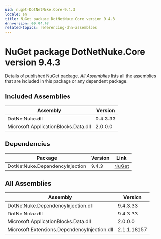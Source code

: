 ```yaml
---
uid: nuget-DotNetNuke.Core-9.4.3
locale: en
title: NuGet package DotNetNuke.Core version 9.4.3
dnnversion: 09.04.03
related-topics: referencing-dnn-assemblies
---
```


# NuGet package DotNetNuke.Core version 9.4.3
Details of published NuGet package.
*All Assemblies* lists all the assemblies that are included in this package or any dependent package.

## Included Assemblies

|Assembly|Version|
|---|---|
|DotNetNuke.dll|9.4.3.33|
|Microsoft.ApplicationBlocks.Data.dll|2.0.0.0|

## Dependencies

|Package|Version|Link|
|---|---|---|
|DotNetNuke.DependencyInjection|9.4.3|[NuGet](https://www.nuget.org/packages/DotNetNuke.DependencyInjection/9.4.3)|

## All Assemblies

|Assembly|Version|
|---|---|
|DotNetNuke.DependencyInjection.dll|9.4.3.33|
|DotNetNuke.dll|9.4.3.33|
|Microsoft.ApplicationBlocks.Data.dll|2.0.0.0|
|Microsoft.Extensions.DependencyInjection.dll|2.1.1.18157|


